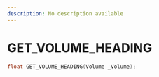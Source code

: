 ```yaml
---
description: No description available 
---
```


# GET_VOLUME_HEADING

```cpp
float GET_VOLUME_HEADING(Volume _Volume);
```
